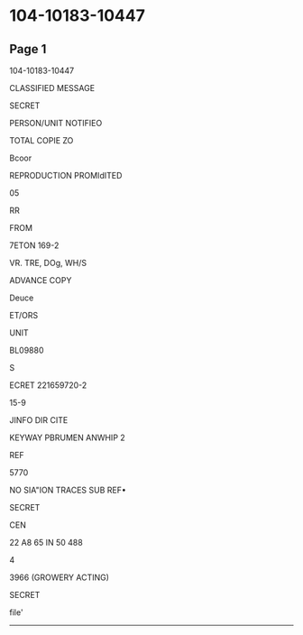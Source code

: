 # 104-10183-10447

## Page 1

104-10183-10447

CLASSIFIED MESSAGE

SECRET

PERSON/UNIT NOTIFIEO

TOTAL COPIE ZO

Bcoor

REPRODUCTION PROMIdITED

05

RR

FROM

7ETON 169-2

VR. TRE, DOg, WH/S

ADVANCE COPY

Deuce

ET/ORS

UNIT

BL09880

S

ECRET 221659720-2

15-9

JINFO DIR CITE

KEYWAY PBRUMEN ANWHIP 2

REF

5770

NO SIA"ION TRACES SUB REF•

SECRET

CEN

22 A8 65 IN 50 488

4

3966 (GROWERY ACTING)

SECRET

file'

---

